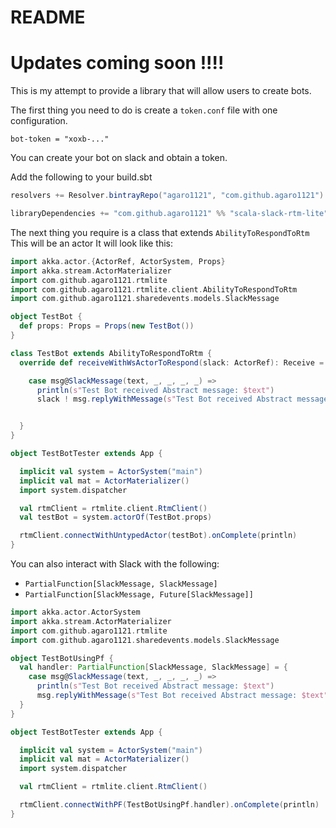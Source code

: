 # README #

# Updates coming soon !!!!

This is my attempt to provide a library that will allow users to create bots.

The first thing you need to do is create a `token.conf` file with one configuration.

`bot-token = "xoxb-..."`

You can create your bot on slack and obtain a token.

Add the following to your build.sbt

```scala
resolvers += Resolver.bintrayRepo("agaro1121", "com.github.agaro1121")

libraryDependencies += "com.github.agaro1121" %% "scala-slack-rtm-lite" % "0.2.26"
```


The next thing you require is a class that extends `AbilityToRespondToRtm`
This will be an actor
It will look like this:

```scala
import akka.actor.{ActorRef, ActorSystem, Props}
import akka.stream.ActorMaterializer
import com.github.agaro1121.rtmlite
import com.github.agaro1121.rtmlite.client.AbilityToRespondToRtm
import com.github.agaro1121.sharedevents.models.SlackMessage

object TestBot {
  def props: Props = Props(new TestBot())
}

class TestBot extends AbilityToRespondToRtm {
  override def receiveWithWsActorToRespond(slack: ActorRef): Receive = {

    case msg@SlackMessage(text, _, _, _, _) =>
      println(s"Test Bot received Abstract message: $text")
      slack ! msg.replyWithMessage(s"Test Bot received Abstract message: $text")


  }
}

object TestBotTester extends App {

  implicit val system = ActorSystem("main")
  implicit val mat = ActorMaterializer()
  import system.dispatcher

  val rtmClient = rtmlite.client.RtmClient()
  val testBot = system.actorOf(TestBot.props)

  rtmClient.connectWithUntypedActor(testBot).onComplete(println)
}
```

You can also interact with Slack with the following:
  - `PartialFunction[SlackMessage, SlackMessage]`
  - `PartialFunction[SlackMessage, Future[SlackMessage]]`

``` scala
import akka.actor.ActorSystem
import akka.stream.ActorMaterializer
import com.github.agaro1121.rtmlite
import com.github.agaro1121.sharedevents.models.SlackMessage

object TestBotUsingPf {
  val handler: PartialFunction[SlackMessage, SlackMessage] = {
    case msg@SlackMessage(text, _, _, _, _) =>
      println(s"Test Bot received Abstract message: $text")
      msg.replyWithMessage(s"Test Bot received Abstract message: $text")
  }
}

object TestBotTester extends App {

  implicit val system = ActorSystem("main")
  implicit val mat = ActorMaterializer()
  import system.dispatcher

  val rtmClient = rtmlite.client.RtmClient()

  rtmClient.connectWithPF(TestBotUsingPf.handler).onComplete(println)
}
